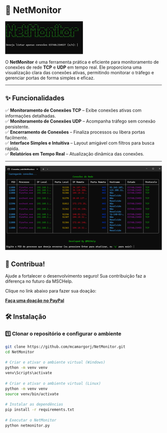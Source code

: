# 🚀 NetMonitor  

<img src="imagens/Print_NetMonitor01.jpeg" alt="Monitor de Rede" width="250">

O **NetMonitor** é uma ferramenta prática e eficiente para monitoramento de conexões de rede **TCP** e **UDP** em tempo real. Ele proporciona uma visualização clara das conexões ativas, permitindo monitorar o tráfego e gerenciar portas de forma simples e eficaz.  

---  

## ✨ Funcionalidades  

✅ **Monitoramento de Conexões TCP** – Exibe conexões ativas com informações detalhadas.  
✅ **Monitoramento de Conexões UDP** – Acompanha tráfego sem conexão persistente.  
✅ **Encerramento de Conexões** – Finaliza processos ou libera portas facilmente.  
✅ **Interface Simples e Intuitiva** – Layout amigável com filtros para busca rápida.  
✅ **Relatórios em Tempo Real** – Atualização dinâmica das conexões.  

---  
![NetMonitor](imagens/Print_NetMonitor02.jpeg)

## 💖 Contribua!

Ajude a fortalecer o desenvolvimento seguro! Sua contribuição faz a diferença no futuro da MSCHelp.

Clique no link abaixo para fazer sua doação:

[**Faça uma doação no PayPal**](https://www.paypal.com/donate/?business=3ZQZK7TPGPSAA&no_recurring=0&item_name=Ajude+a+fortalecer+o+desenvolvimento+seguro%21+Sua+contribui%C3%A7%C3%A3o+faz+a+diferen%C3%A7a+no+futuro+da+MSCHelp.&currency_code=BRL)


## 🛠 Instalação  

### 1️⃣ Clonar o repositório e configurar o ambiente  
```bash
git clone https://github.com/mcamargorj/NetMonitor.git
cd NetMonitor

# Criar e ativar o ambiente virtual (Windows)
python -m venv venv
venv\Scripts\activate

# Criar e ativar o ambiente virtual (Linux)
python -m venv venv
source venv/bin/activate

# Instalar as dependências
pip install -r requirements.txt

# Executar o NetMonitor
python netmonitor.py
